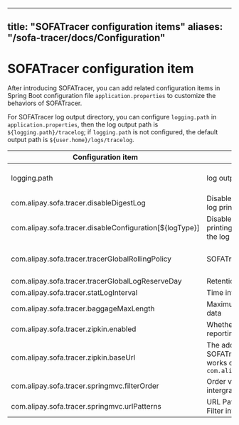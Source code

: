 
---

title: "SOFATracer configuration items"
aliases: "/sofa-tracer/docs/Configuration"
---

# SOFATracer configuration item

After introducing SOFATracer, you can add related configuration items in Spring Boot configuration file `application.properties` to customize the behaviors of SOFATracer.

For SOFATracer log output directory, you can configure `logging.path` in `application.properties`, then the log output path is `${logging.path}/tracelog`; if `logging.path` is not configured, the default output path is `${user.home}/logs/tracelog`.

Configuration item | Description | Default value
----|------|----
logging.path | log output directory | SOFATracer output logs to `logging.path` directory in priority; If the directory is not configured, log will be output to `${user.home}` by default.
com.alipay.sofa.tracer.disableDigestLog | Disable all integrated SOFATracer summary log printing | false
com.alipay.sofa.tracer.disableConfiguration[${logType}] | Disable specific SOFATracer summary log printing of `${logType}`. `${logType}` indicates the log type, such as spring-mvc-digest.log | false
com.alipay.sofa.tracer.tracerGlobalRollingPolicy | SOFATracer log rolling policy | yyyy-MM-dd：roll by day；<br/>yyyy-MM-dd_HH：roll by hour;<br/>Logs are not rolled by day by default.
com.alipay.sofa.tracer.tracerGlobalLogReserveDay | Retention days of SOFATracer logs | Retained for 7 days by default.
com.alipay.sofa.tracer.statLogInterval | Time interval of statistical logs, unit: second |Output statistical logs once every 60 seconds by default
com.alipay.sofa.tracer.baggageMaxLength | Maximum length for retaining penetration data | Default: 1024
| com.alipay.sofa.tracer.zipkin.enabled | Whether to enable SOFATracer remote data reporting to Zipkin | true: enable; false: disable. Disabled by default.
|com.alipay.sofa.tracer.zipkin.baseUrl| The address Zipkin address to which SOFATracer remotely reports data, which works only in the case of `com.alipay.sofa.tracer.zipkin.enabled=true` | Format: `http: //${host}:${port}`
| com.alipay.sofa.tracer.springmvc.filterOrder | Order validated by SOFATrace Filter intergrated in SpringMVC | -2147483647(`org.springframework.core.Ordered#HIGHEST_PRECEDENCE + 1`)
| com.alipay.sofa.tracer.springmvc.urlPatterns | URL Pattern paths validated by SOFATrace Filter intergrated in SpringMVC  | `/*`: All validated
